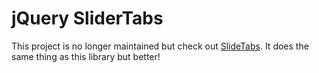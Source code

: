 jQuery SliderTabs
=================

This project is no longer maintained but check out [SlideTabs](http://www.slidetabs.com/). It does the same thing as this library but better!
